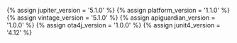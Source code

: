 {% assign jupiter_version = '5.1.0' %}
{% assign platform_version = '1.1.0' %}
{% assign vintage_version = '5.1.0' %}
{% assign apiguardian_version = '1.0.0' %}
{% assign ota4j_version = '1.0.0' %}
{% assign junit4_version = '4.12' %}
